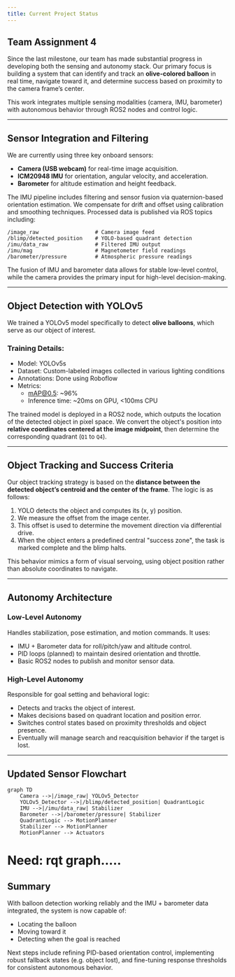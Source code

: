 ```yaml
---
title: Current Project Status
---
```


## Team Assignment 4

Since the last milestone, our team has made substantial progress in developing both the sensing and autonomy stack. Our primary focus is building a system that can identify and track an **olive-colored balloon** in real time, navigate toward it, and determine success based on proximity to the camera frame’s center.

This work integrates multiple sensing modalities (camera, IMU, barometer) with autonomous behavior through ROS2 nodes and control logic.

---

## Sensor Integration and Filtering

We are currently using three key onboard sensors:

- **Camera (USB webcam)** for real-time image acquisition.
- **ICM20948 IMU** for orientation, angular velocity, and acceleration.
- **Barometer** for altitude estimation and height feedback.

The IMU pipeline includes filtering and sensor fusion via quaternion-based orientation estimation. We compensate for drift and offset using calibration and smoothing techniques. Processed data is published via ROS topics including:

```
/image_raw                  # Camera image feed
/blimp/detected_position    # YOLO-based quadrant detection
/imu/data_raw               # Filtered IMU output
/imu/mag                    # Magnetometer field readings
/barometer/pressure         # Atmospheric pressure readings
```


The fusion of IMU and barometer data allows for stable low-level control, while the camera provides the primary input for high-level decision-making.

---

## Object Detection with YOLOv5

We trained a YOLOv5 model specifically to detect **olive balloons**, which serve as our object of interest. 

### Training Details:
- Model: YOLOv5s
- Dataset: Custom-labeled images collected in various lighting conditions
- Annotations: Done using Roboflow
- Metrics:
  - mAP@0.5: ~96%
  - Inference time: ~20ms on GPU, <100ms CPU

The trained model is deployed in a ROS2 node, which outputs the location of the detected object in pixel space. We convert the object's position into **relative coordinates centered at the image midpoint**, then determine the corresponding quadrant (`Q1` to `Q4`).

---

## Object Tracking and Success Criteria

Our object tracking strategy is based on the **distance between the detected object’s centroid and the center of the frame**. The logic is as follows:

1. YOLO detects the object and computes its (x, y) position.
2. We measure the offset from the image center.
3. This offset is used to determine the movement direction via differential drive.
4. When the object enters a predefined central "success zone", the task is marked complete and the blimp halts.

This behavior mimics a form of visual servoing, using object position rather than absolute coordinates to navigate.

---

## Autonomy Architecture

### Low-Level Autonomy
Handles stabilization, pose estimation, and motion commands. It uses:

- IMU + Barometer data for roll/pitch/yaw and altitude control.
- PID loops (planned) to maintain desired orientation and throttle.
- Basic ROS2 nodes to publish and monitor sensor data.

### High-Level Autonomy
Responsible for goal setting and behavioral logic:

- Detects and tracks the object of interest.
- Makes decisions based on quadrant location and position error.
- Switches control states based on proximity thresholds and object presence.
- Eventually will manage search and reacquisition behavior if the target is lost.

---

## Updated Sensor Flowchart

```mermaid
graph TD
    Camera -->|/image_raw| YOLOv5_Detector
    YOLOv5_Detector -->|/blimp/detected_position| QuadrantLogic
    IMU -->|/imu/data_raw| Stabilizer
    Barometer -->|/barometer/pressure| Stabilizer
    QuadrantLogic --> MotionPlanner
    Stabilizer --> MotionPlanner
    MotionPlanner --> Actuators
```
# Need: rqt graph.....

## Summary

With balloon detection working reliably and the IMU + barometer data integrated, the system is now capable of:

- Locating the balloon
- Moving toward it
- Detecting when the goal is reached

Next steps include refining PID-based orientation control, implementing robust fallback states (e.g. object lost), and fine-tuning response thresholds for consistent autonomous behavior.